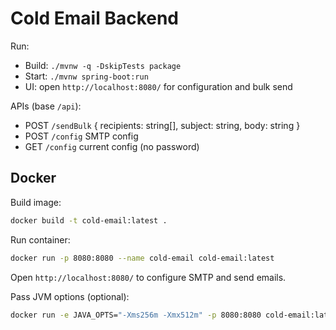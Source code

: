# Cold Email Backend

Run:

- Build: `./mvnw -q -DskipTests package`
- Start: `./mvnw spring-boot:run`
- UI: open `http://localhost:8080/` for configuration and bulk send

APIs (base `/api`):
- POST `/sendBulk` { recipients: string[], subject: string, body: string }
- POST `/config` SMTP config
- GET `/config` current config (no password)

## Docker

Build image:

```bash
docker build -t cold-email:latest .
```

Run container:

```bash
docker run -p 8080:8080 --name cold-email cold-email:latest
```

Open `http://localhost:8080/` to configure SMTP and send emails.

Pass JVM options (optional):

```bash
docker run -e JAVA_OPTS="-Xms256m -Xmx512m" -p 8080:8080 cold-email:latest
```
